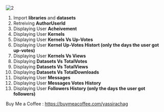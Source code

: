 ![2](https://github.com/user-attachments/assets/4248991d-d487-4847-8a5d-43c1265c4348)

1. Import **libraries** and **datasets** 
2. Retreiving **AuthorUserId**
3. Displaying User **Acheivement**
4. Displaying User **Kernels**
5. Displaying User **Kernels Vs Up-Votes**
6. Displaying User **Kernel Up-Votes Histort (only the days the user got up-votes)**
7. Displaying User **Kernels Vs Views**
9. Displaying **Datasets Vs TotalVotes**
10. Displaying **Datasets Vs TotalViews**
11. Displaying **Datasets Vs TotalDownloads**
12. Displaying User **Messages**
13. Displaying User **Messages Votes History**
14. Displaying User **Followers History (only the days the user got followers)**

Buy Me a Coffee : https://buymeacoffee.com/yassirachag
